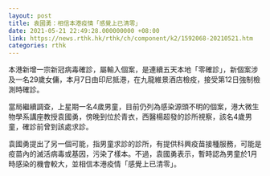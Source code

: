 ```yaml
---
layout: post
title: 袁國勇：相信本港疫情「感覺上已清零」
date: 2021-05-21 22:49:28.000000000 +08:00
link: https://news.rthk.hk/rthk/ch/component/k2/1592068-20210521.htm
categories: rthk
---
```


本港新增一宗新冠病毒確診，屬輸入個案，是連續五天本地「零確診」，新個案涉及一名29歲女傭，本月7日由印尼抵港，在九龍維景酒店檢疫，接受第12日強制檢測時確診。

當局繼續調查，上星期一名4歲男童，目前仍列為感染源頭不明的個案，港大微生物學系講座教授袁國勇，傍晚到位於青衣，西醫楊超發的診所視察，該名4歲男童，確診前曾到該處求診。

袁國勇提出了另一個可能，指男童求診的診所，有提供科興疫苗接種服務，可能是疫苗內的滅活病毒或基因，污染了樣本。不過，袁國勇表示，暫時認為男童於1月時感染的機會較大，並相信本港疫情「感覺上已清零」。
